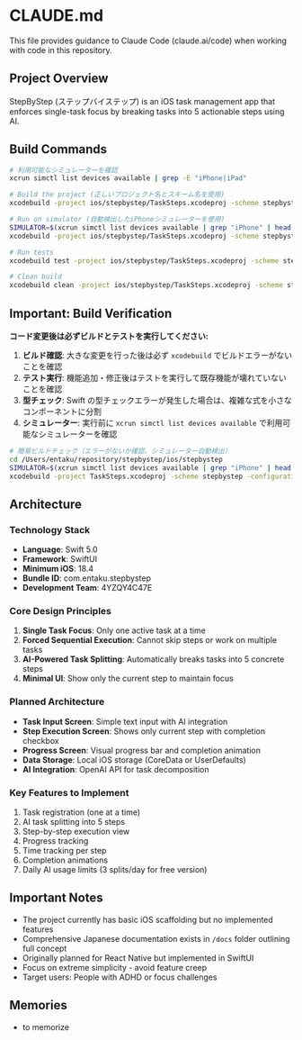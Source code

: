 # CLAUDE.md

This file provides guidance to Claude Code (claude.ai/code) when working with code in this repository.

## Project Overview

StepByStep (ステップバイステップ) is an iOS task management app that enforces single-task focus by breaking tasks into 5 actionable steps using AI.

## Build Commands

```bash
# 利用可能なシミュレーターを確認
xcrun simctl list devices available | grep -E "iPhone|iPad"

# Build the project (正しいプロジェクト名とスキーム名を使用)
xcodebuild -project ios/stepbystep/TaskSteps.xcodeproj -scheme stepbystep -configuration Debug build

# Run on simulator (自動検出したiPhoneシミュレーターを使用)
SIMULATOR=$(xcrun simctl list devices available | grep "iPhone" | head -1 | sed -E 's/.*\(([A-Z0-9-]+)\).*/\1/')
xcodebuild -project ios/stepbystep/TaskSteps.xcodeproj -scheme stepbystep -destination "platform=iOS Simulator,id=$SIMULATOR" run

# Run tests
xcodebuild test -project ios/stepbystep/TaskSteps.xcodeproj -scheme stepbystep -destination "platform=iOS Simulator,id=$SIMULATOR"

# Clean build
xcodebuild clean -project ios/stepbystep/TaskSteps.xcodeproj -scheme stepbystep
```

## Important: Build Verification

**コード変更後は必ずビルドとテストを実行してください:**

1. **ビルド確認**: 大きな変更を行った後は必ず `xcodebuild` でビルドエラーがないことを確認
2. **テスト実行**: 機能追加・修正後はテストを実行して既存機能が壊れていないことを確認
3. **型チェック**: Swift の型チェックエラーが発生した場合は、複雑な式を小さなコンポーネントに分割
4. **シミュレーター**: 実行前に `xcrun simctl list devices available` で利用可能なシミュレーターを確認

```bash
# 簡易ビルドチェック（エラーがないか確認、シミュレーター自動検出）
cd /Users/entaku/repository/stepbystep/ios/stepbystep
SIMULATOR=$(xcrun simctl list devices available | grep "iPhone" | head -1 | sed -E 's/.*\(([A-Z0-9-]+)\).*/\1/')
xcodebuild -project TaskSteps.xcodeproj -scheme stepbystep -configuration Debug -sdk iphonesimulator -destination "id=$SIMULATOR" build
```

## Architecture

### Technology Stack
- **Language**: Swift 5.0
- **Framework**: SwiftUI
- **Minimum iOS**: 18.4
- **Bundle ID**: com.entaku.stepbystep
- **Development Team**: 4YZQY4C47E

### Core Design Principles
1. **Single Task Focus**: Only one active task at a time
2. **Forced Sequential Execution**: Cannot skip steps or work on multiple tasks
3. **AI-Powered Task Splitting**: Automatically breaks tasks into 5 concrete steps
4. **Minimal UI**: Show only the current step to maintain focus

### Planned Architecture
- **Task Input Screen**: Simple text input with AI integration
- **Step Execution Screen**: Shows only current step with completion checkbox
- **Progress Screen**: Visual progress bar and completion animation
- **Data Storage**: Local iOS storage (CoreData or UserDefaults)
- **AI Integration**: OpenAI API for task decomposition

### Key Features to Implement
1. Task registration (one at a time)
2. AI task splitting into 5 steps
3. Step-by-step execution view
4. Progress tracking
5. Time tracking per step
6. Completion animations
7. Daily AI usage limits (3 splits/day for free version)

## Important Notes

- The project currently has basic iOS scaffolding but no implemented features
- Comprehensive Japanese documentation exists in `/docs` folder outlining full concept
- Originally planned for React Native but implemented in SwiftUI
- Focus on extreme simplicity - avoid feature creep
- Target users: People with ADHD or focus challenges

## Memories
- to memorize
